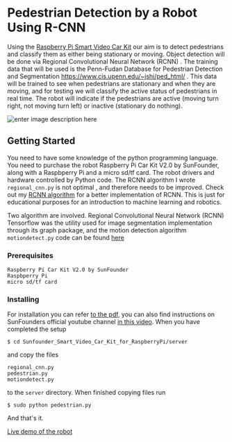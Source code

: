 # Pedestrian Detection by a Robot Using R-CNN

Using the [Raspberry Pi Smart Video Car Kit](https://www.sunfounder.com/smart-video-car-kit-for-raspberry-pi-black.html) our aim is to detect pedestrians and classify them as either being stationary or moving. Object detection will be done via Regional Convolutional Neural Network (RCNN) . The training data that will be used is the Penn-Fudan Database for Pedestrian Detection and Segmentation https://www.cis.upenn.edu/~jshi/ped_html/ . This data will be trained to see when pedestrians are stationary and when they are moving, and for testing we will classify the active status of pedestrians in real time. The robot will indicate if the pedestrians are active (moving turn right, not moving turn left) or inactive (stationary do nothing).

![enter image description here](https://i.postimg.cc/GpWfWdvJ/rasp-car.jpg)

## Getting Started

You need to have some knowledge of the python programming language. You need to purchase the robot Raspberry Pi Car Kit V2.0 by SunFounder, along with a Raspbperry Pi and a micro sd/tf card.  The robot drivers and hardware controlled by Python code. The RCNN algorithm I wrote `regional_cnn.py` is not optimal , and therefore needs to be improved. Check out my [RCNN algorithm](https://github.com/Crisp3333/rcnn-algorithm) for a better implementation of RCNN. This is just for educational purposes for an introduction to machine learning and robotics.

Two algorithm are involved. Regional Convolutional Neural Network (RCNN) Tensorflow was the utility used for image segmentation implementation through its graph package, and the motion detection algorithm `motiondetect.py` code can be found [here]( [http://www.steinm.com/blog/motion-detection-webcam-python-opencv-differential-images/])


### Prerequisites
```
Raspberry Pi Car Kit V2.0 by SunFounder
Raspbperry Pi
micro sd/tf card
```

### Installing

For installation you can refer [to the pdf](https://www.sunfounder.com/learn/download/UGlDYXItU19Vc2VyX01hbnVhbC5wZGY=/dispi), you can also find instructions on SunFounders official youtube channel [in this video]([https://www.youtube.com/watch?v=ZCYaufyU3XA](https://www.youtube.com/watch?v=ZCYaufyU3XA)). 
When you have completed the setup
```
$ cd Sunfounder_Smart_Video_Car_Kit_for_RaspberryPi/server
```
and copy the files 
```
regional_cnn.py
pedestrian.py
motiondetect.py
```
to the `server` directory. When finished copying files run 
```
$ sudo python pedestrian.py
```
And that's it.

 [Live demo of the robot](https://www.youtube.com/watch?v=PIpQVAPMn0U)

